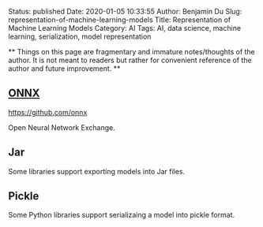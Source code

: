 Status: published
Date: 2020-01-05 10:33:55
Author: Benjamin Du
Slug: representation-of-machine-learning-models
Title: Representation of Machine Learning Models
Category: AI
Tags: AI, data science, machine learning, serialization, model representation

**
Things on this page are fragmentary and immature notes/thoughts of the author.
It is not meant to readers but rather for convenient reference of the author and future improvement.
**

## [ONNX](https://onnx.ai/)

https://github.com/onnx

Open Neural Network Exchange.

## Jar

Some libraries support exporting models into Jar files.

## Pickle

Some Python libraries support serializaing a model into pickle format.
